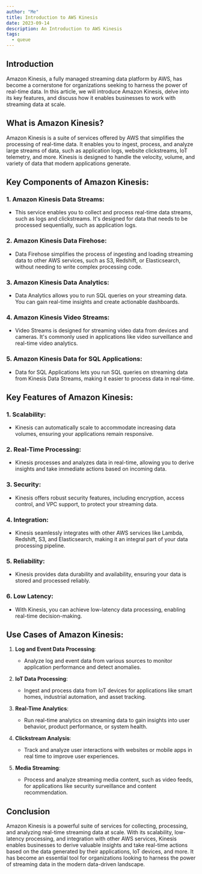 ```yaml
---
author: "Me"
title: Introduction to AWS Kinesis
date: 2023-09-14
description: An Introduction to AWS Kinesis
tags:
  - queue
---
```


## Introduction

Amazon Kinesis, a fully managed streaming data platform by AWS, has become a cornerstone for organizations seeking to harness the power of real-time data. In this article, we will introduce Amazon Kinesis, delve into its key features, and discuss how it enables businesses to work with streaming data at scale.

## What is Amazon Kinesis?

Amazon Kinesis is a suite of services offered by AWS that simplifies the processing of real-time data. It enables you to ingest, process, and analyze large streams of data, such as application logs, website clickstreams, IoT telemetry, and more. Kinesis is designed to handle the velocity, volume, and variety of data that modern applications generate.

## Key Components of Amazon Kinesis:

### 1. **Amazon Kinesis Data Streams**:

   - This service enables you to collect and process real-time data streams, such as logs and clickstreams. It's designed for data that needs to be processed sequentially, such as application logs.

### 2. **Amazon Kinesis Data Firehose**:

   - Data Firehose simplifies the process of ingesting and loading streaming data to other AWS services, such as S3, Redshift, or Elasticsearch, without needing to write complex processing code.

### 3. **Amazon Kinesis Data Analytics**:

   - Data Analytics allows you to run SQL queries on your streaming data. You can gain real-time insights and create actionable dashboards.

### 4. **Amazon Kinesis Video Streams**:

   - Video Streams is designed for streaming video data from devices and cameras. It's commonly used in applications like video surveillance and real-time video analytics.

### 5. **Amazon Kinesis Data for SQL Applications**:

   - Data for SQL Applications lets you run SQL queries on streaming data from Kinesis Data Streams, making it easier to process data in real-time.

## Key Features of Amazon Kinesis:

### 1. **Scalability**:

   - Kinesis can automatically scale to accommodate increasing data volumes, ensuring your applications remain responsive.

### 2. **Real-Time Processing**:

   - Kinesis processes and analyzes data in real-time, allowing you to derive insights and take immediate actions based on incoming data.

### 3. **Security**:

   - Kinesis offers robust security features, including encryption, access control, and VPC support, to protect your streaming data.

### 4. **Integration**:

   - Kinesis seamlessly integrates with other AWS services like Lambda, Redshift, S3, and Elasticsearch, making it an integral part of your data processing pipeline.

### 5. **Reliability**:

   - Kinesis provides data durability and availability, ensuring your data is stored and processed reliably.

### 6. **Low Latency**:

   - With Kinesis, you can achieve low-latency data processing, enabling real-time decision-making.

## Use Cases of Amazon Kinesis:

1. **Log and Event Data Processing**:

   - Analyze log and event data from various sources to monitor application performance and detect anomalies.

2. **IoT Data Processing**:

   - Ingest and process data from IoT devices for applications like smart homes, industrial automation, and asset tracking.

3. **Real-Time Analytics**:

   - Run real-time analytics on streaming data to gain insights into user behavior, product performance, or system health.

4. **Clickstream Analysis**:

   - Track and analyze user interactions with websites or mobile apps in real time to improve user experiences.

5. **Media Streaming**:

   - Process and analyze streaming media content, such as video feeds, for applications like security surveillance and content recommendation.

## Conclusion

Amazon Kinesis is a powerful suite of services for collecting, processing, and analyzing real-time streaming data at scale. With its scalability, low-latency processing, and integration with other AWS services, Kinesis enables businesses to derive valuable insights and take real-time actions based on the data generated by their applications, IoT devices, and more. It has become an essential tool for organizations looking to harness the power of streaming data in the modern data-driven landscape.
